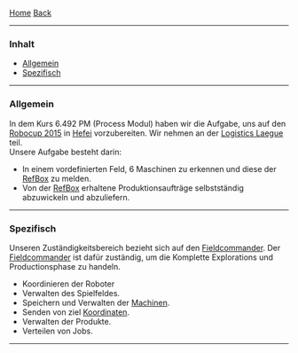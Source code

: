 [Home](home) [Back](KonzeptFL)  

----------

### Inhalt ###

- <a href="#a">Allgemein</a>  
- <a href="#s">Spezifisch</a>

----------

### <a name="a">Allgemein</a> ###

In dem Kurs 6.492 PM (Process Modul) haben wir die Aufgabe, uns auf den [Robocup 2015](http://www.robocup2015.org/) in [Hefei](https://www.google.ch/maps/place/Hefei,+Anhui,+China/@31.8555246,117.2862625,11z/data=!3m1!4b1!4m2!3m1!1s0x35cb640ef207cf9d:0xdc151173f2c33299) vorzubereiten.
Wir nehmen an der [Logistics Laegue](http://www.robocup2015.org/show/article/14.html) teil.  
Unsere Aufgabe besteht darin:  
- In einem vordefinierten Feld, 6 Maschinen zu erkennen und diese der [RefBox](WikiSolidus) zu melden.
- Von der [RefBox](WikiSolidus) erhaltene Produktionsaufträge selbstständig abzuwickeln und abzuliefern.    
 


----------

### <a name="s">Spezifisch</a> ###

Unseren Zuständigkeitsbereich bezieht sich auf den [Fieldcommander](WikiSolidus). 
Der [Fieldcommander](WikiSolidus) ist dafür zuständig, um die Komplette Explorations und Productionsphase zu handeln.  
- Koordinieren der Roboter
- Verwalten des Spielfeldes.  
- Speichern und Verwalten der [Machinen](Machine).  
- Senden von ziel [Koordinaten](Coord).
- Verwalten der Produkte.  
- Verteilen von Jobs.  
   

----------